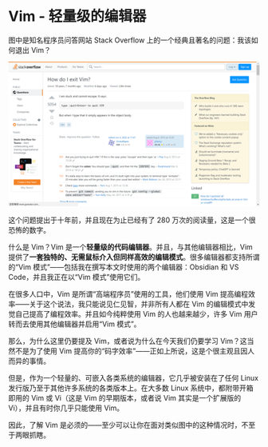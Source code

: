 # Vim - 轻量级的编辑器

图中是知名程序员问答网站 Stack Overflow 上的一个经典且著名的问题：我该如何退出 Vim？

![How do I exit Vim? - Stack Overflow](img/stack-overflow-how-do-I-exit-vim.png)

这个问题提出于十年前，并且现在为止已经有了 280 万次的阅读量，这是一个很恐怖的数字。

什么是 Vim？Vim 是一个**轻量级的代码编辑器**。并且，与其他编辑器相比，Vim 提供了**一套独特的、无需鼠标介入但同样高效的编辑模式**。很多编辑器都支持所谓的“Vim 模式”——包括我在撰写本文时使用的两个编辑器：Obsidian 和 VS Code，并且我正在以“Vim 模式”使用它们。

在很多人口中，Vim 是所谓“高端程序员”使用的工具，他们使用 Vim 提高编程效率——关于这个说法，我只能说见仁见智，并非所有人都在 Vim 的编辑模式中发觉自己提高了编程效率。并且如今纯粹使用 Vim 的人也越来越少，许多 Vim 用户转而去使用其他编辑器并启用“Vim 模式”。

那么，为什么这里仍要提及 Vim，或者说为什么在今天我们仍要学习 Vim？这当然不是为了使用 Vim 提高你的“码字效率”——正如上所说，这是个很主观且因人而异的事情。

但是，作为一个轻量的、可嵌入各类系统的编辑器，它几乎被安装在了任何 Linux 发行版乃至于其他许多系统的各类版本上。在大多数 Linux 系统中，都附带开箱即用的 Vim 或 Vi（这是 Vim 的早期版本，或者说 Vim 其实是一个扩展版的 Vi），并且有时你几乎只能使用 Vim。

因此，了解 Vim 是必须的——至少可以让你在面对类似图中的这种情况时，不至于两眼抓瞎。
